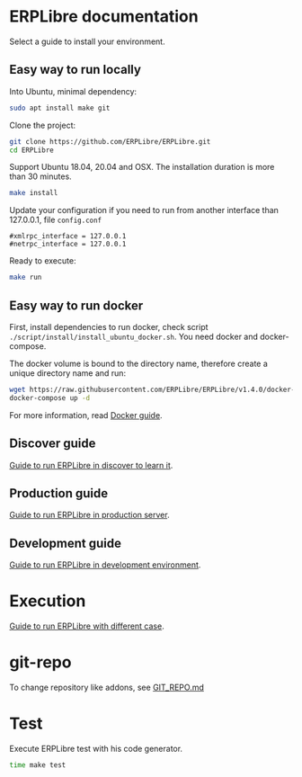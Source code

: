 # ERPLibre documentation
Select a guide to install your environment.

## Easy way to run locally
Into Ubuntu, minimal dependency:
```bash
sudo apt install make git
```
Clone the project:
```bash
git clone https://github.com/ERPLibre/ERPLibre.git
cd ERPLibre
```
Support Ubuntu 18.04, 20.04 and OSX. The installation duration is more than 30 minutes.
```bash
make install
```
Update your configuration if you need to run from another interface than 127.0.0.1, file `config.conf`
```
#xmlrpc_interface = 127.0.0.1
#netrpc_interface = 127.0.0.1
```
Ready to execute:
```bash
make run
```

## Easy way to run docker
First, install dependencies to run docker, check script `./script/install/install_ubuntu_docker.sh`. You need docker and docker-compose.

The docker volume is bound to the directory name, therefore create a unique directory name and run:
```bash
wget https://raw.githubusercontent.com/ERPLibre/ERPLibre/v1.4.0/docker-compose.yml
docker-compose up -d
```

For more information, read [Docker guide](./docker/README.md).

## Discover guide
[Guide to run ERPLibre in discover to learn it](./doc/DISCOVER.md).

## Production guide
[Guide to run ERPLibre in production server](./doc/PRODUCTION.md).

## Development guide
[Guide to run ERPLibre in development environment](./doc/DEVELOPMENT.md).

# Execution
[Guide to run ERPLibre with different case](./doc/RUN.md).

# git-repo
To change repository like addons, see [GIT_REPO.md](doc/GIT_REPO.md)

# Test
Execute ERPLibre test with his code generator.
```bash
time make test
```
